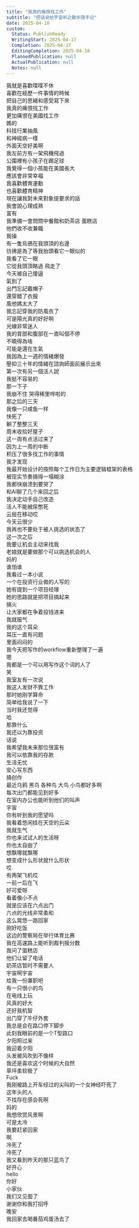 ```yaml
---
title: "我真的痛恨找工作"
subtitle: "把话说给宇宙听之散步随手记"
date: 2025-04-18
custom:
  Status: PublishReady
  WritingStart: 2025-04-17
  Completion: 2025-04-17
  EditingCompletion: 2025-04-18
  PlannedPublication: null
  ActualPublication: null
  Notes: null
---    
```

我就是喜歡喋喋不休    
喜歡在經歷一件事情的時候  
把自己的思緒和感受寫下來    
我真的痛恨找工作  
更加痛恨在美國找工作    
媽的  
科技行業抽風  
和神經病一樣    
外面天空好美啊  
我左前方有一架飛機飛過    
公園裡有小孩子在踢足球    
我覺得一個小孩能在美國長大  
應該會非常幸福    
我喜歡體育運動  
也喜歡體育精神    
現在讓我對未來對象提要求的話  
我會說心理成熟  
富有    
我準備一會問問中餐館和奶茶店 蛋糕店  
他們收不收兼職    
我操  
有一隻烏鴉在我頭頂的右邊  
彷彿是為了等我抬頭看它一眼似的  
我看了它一眼  
它從我頭頂略過 飛走了    
今天被自己傻逼  
氣到了  
出門忘記戴帽子  
還穿錯了衣服    
風他媽太大了  
我忘記穿我的防風衣了  
可是陽光真的好好啊  
光線非常迷人    
我的胃部和腹部在一直叫個不停  
不曉得為啥  
可能是還在生氣    
我因為上一週的情緒爆發  
壓抑三十年的情緒在諮詢師面前展示出來  
第一次有另一個活人說  
我挺不容易的  
那一下子  
我崩不住 哭得稀里哗啦的    
那之后的三天  
我像一只咸鱼一样  
快死了  
躺了整整三天    
周末收拾好屋子  
这一周有点活过来了    
因为上一周的中断  
积压了很多找工作的事情    
我才发现  
我最开始设计的按照每个工作日为主要逻辑框架的表格  
被现实节奏搞得一塌糊涂  
我都快崩溃到要哭了    
和AI聊了几个来回之后  
我决定动手自己改造    
活人不能被尿憋死    
云层在移动哎  
今天云很少    
我再也不要处于被人挑选的状态了  
这一次之后  
我要让机会主动来找我  
老娘就是要做那个可以挑选机会的人  
妈的  
谁怕谁    
我看过一本小说  
一个在投资行业做的人写的  
她有提到一个项目经理  
她的思路就是把项目搞起来  
搞火  
让大家都在争着投钱进来    
我就服气  
我的这个耳朵  
耳压一直有问题  
里面闷闷的    
我今天把写作的workflow重新整理了一遍  
嗯  
我都是一个可以用写作这个词的人了  
笑    
我室友有一次说  
我这人发财不靠工作  
那时她刚学算命  
简单给我说了一下  
当时我还觉得  
哈  
那靠什么  
我还以为靠投资    
话说  
我希望我未来那位很富有  
我可以依靠我的存款  
生活无忧  
安心写东西  
搞创作    
最近乌鸦 黑鸟 各种鸟 大鸟 小鸟都好多啊  
每次出门都能见到好多  
在室内办公也能听到他们的叫声    
宇宙  
你有听到我的愿望吗    
我看着悠闲挂在天空的云朵  
我就生气  
你也来试试人的生活呀  
你也太自由了  
想飘哪就飘哪  
想变成什么形状就什么形状    
哎  
有两架飞机哎  
一前一后在飞  
好可爱呀  
看着像小不点    
就是应该在六点出门  
六点的光线非常柔和  
这么晃悠一路回家  
刚好吃饭    
这边的警察局在举行体育比赛  
我在高速路上能听到裁判报分数    
我问了蛋糕店  
他们让留了电话  
奶茶店暂时不需要人    
宇宙啊宇宙  
给我一份兼职吧    
有一只很小的鸟  
在电线上玩    
风真的好大  
还好我机智  
出门穿了牛仔外套    
我总是会在路口停下脚步  
此刻我眼前的是一个T型路口  
夕阳照过来  
我迎着夕阳  
头发被风吹到不像样  
我还是喜欢这个时候的大自然  
草坪柔软极了    
Fuck  
我刚被路上开车经过的尖叫的一个女神经吓死了  
这年头的人  
不找存在感会死啊  
妈的    
我想欣赏风景啊  
可是太冷  
我要赶紧回家    
啊  
冷死了  
冷死了    
我又看到昨天的那只蓝鸟了  
好开心  
hello  
你好  
小家伙  
我们又见面了  
谢谢你和我打招呼    
晚安  
我回家去喝番茄鸡蛋汤去了    


